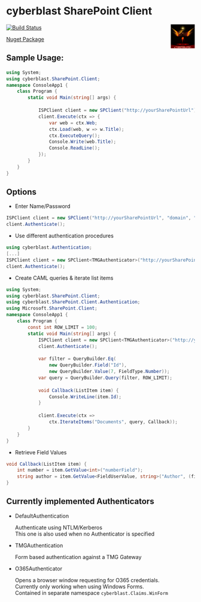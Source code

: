 ﻿# cyberblast SharePoint Client

<a href="https://github.com/cyberblast" border="0"><img align="right" title="Open Collaboration Society" src="https://raw.githubusercontent.com/cyberblast/SharePoint.Client/master/cyberblast64.png"></a>

[![Build Status](https://travis-ci.org/cyberblast/SharePoint.Client.svg?branch=master)](https://travis-ci.org/cyberblast/SharePoint.Client)

[Nuget Package](https://www.nuget.org/packages/cyberblast.SharePoint.Client)

## Sample Usage: 
```C#
using System;
using cyberblast.SharePoint.Client;
namespace ConsoleApp1 {
    class Program {
        static void Main(string[] args) {

            ISPClient client = new SPClient("http://yourSharePointUrl");
            client.Execute(ctx => {
                var web = ctx.Web;
                ctx.Load(web, w => w.Title);
                ctx.ExecuteQuery();
                Console.Write(web.Title);
                Console.ReadLine();
            });
        }
    }
}
```

## Options

* Enter Name/Password 
```C#
ISPClient client = new SPClient("http://yourSharePointUrl", "domain", "loginName", "password");
client.Authenticate();
```

* Use different authentication procedures
```C#
using cyberblast.Authentication;
[...]
ISPClient client = new SPClient<TMGAuthenticator>("http://yourSharePointUrl", "domain", "loginName", "password");
client.Authenticate();
```

* Create CAML queries & iterate list items
```C#
using System;
using cyberblast.SharePoint.Client;
using cyberblast.SharePoint.Client.Authentication;
using Microsoft.SharePoint.Client;
namespace ConsoleApp1 {
    class Program {
        const int ROW_LIMIT = 100;
        static void Main(string[] args) {
            ISPClient client = new SPClient<TMGAuthenticator>("http://yourSharePointUrl", "domain", "loginName", "password");
            client.Authenticate();

            var filter = QueryBuilder.Eq(
                new QueryBuilder.Field("Id"),
                new QueryBuilder.Value(7, FieldType.Number));
            var query = QueryBuilder.Query(filter, ROW_LIMIT);

            void Callback(ListItem item) {
                Console.WriteLine(item.Id);
            }

            client.Execute(ctx => 
                ctx.IterateItems("Documents", query, Callback));
        }
    }
}
```

* Retrieve Field Values
```C#
void Callback(ListItem item) {
    int number = item.GetValue<int>("numberField");
    string author = item.GetValue<FieldUserValue, string>("Author", (fieldUserValue) => fieldUserValue.LookupValue);
}
```

## Currently implemented Authenticators

* DefaultAuthentication

  Authenticate using NTLM/Kerberos  
  This one is also used when no Authenticator is specified
  
* TMGAuthentication

  Form based authentication against a TMG Gateway
  
* O365Authenticator

  Opens a browser window requesting for O365 credentials.  
  Currently only working when using Windows Forms.  
  Contained in separate namespace `cyberblast.Claims.WinForm` 
